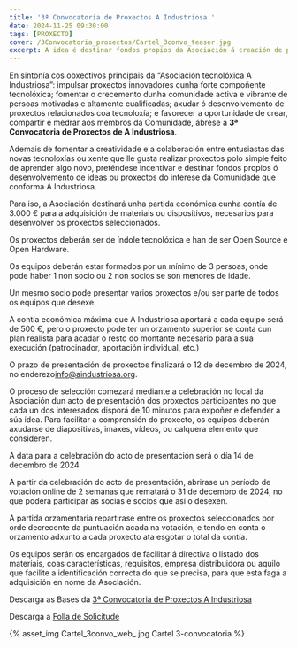 ```yaml
---
title: '3ª Convocatoria de Proxectos A Industriosa.'
date: 2024-11-25 09:30:00
tags: [PROXECTO]
cover: /3Convocatoria_proxectos/Cartel_3convo_teaser.jpg
excerpt: A idea é destinar fondos propios da Asociación á creación de proxectos entre os socios durante o ano 2024.
---
```



En sintonía cos obxectivos principais da “Asociación tecnolóxica A Industriosa”: impulsar proxectos innovadores cunha forte compoñente tecnolóxica; fomentar o crecemento dunha comunidade activa e vibrante de persoas motivadas e altamente cualificadas; axudar ó desenvolvemento de proxectos relacionados coa tecnoloxía; e favorecer a oportunidade de crear, compartir e medrar aos membros da Comunidade, ábrese a <b>3ª Convocatoria de Proxectos de A Industriosa</b>.

Ademais de fomentar a creatividade e a colaboración entre entusiastas das novas tecnoloxías ou xente que lle gusta realizar proxectos polo simple feito de aprender algo novo, preténdese incentivar e destinar fondos propios ó  desenvolvemento de ideas ou proxectos do interese da Comunidade que conforma A Industriosa.

Para iso, a Asociación destinará unha partida económica cunha contía de 3.000 € para a adquisición de materiais ou dispositivos, necesarios para desenvolver os proxectos seleccionados.

Os proxectos deberán ser de índole tecnolóxica e han de ser Open Source e Open Hardware.

Os equipos deberán estar formados por un mínimo de 3 persoas, onde pode haber 1 non socio ou 2 non socios se son menores de idade.

Un mesmo socio pode presentar varios proxectos e/ou ser parte de todos os equipos que desexe.

A contía económica máxima que A Industriosa aportará a cada equipo será de 500 €, pero o proxecto pode ter un orzamento superior se conta cun plan realista para acadar o resto do montante necesario para a súa execución (patrocinador, aportación individual, etc.)

O prazo de presentación de proxectos finalizará o 12 de decembro de 2024, no enderezo[info@aindustriosa.org](mailto:info@aindustriosa.org).

O proceso de selección comezará mediante a celebración no local da Asociación dun acto de presentación dos proxectos participantes no que cada un dos interesados disporá de 10 minutos para expoñer e defender a súa idea. Para facilitar a comprensión do proxecto, os equipos deberán axudarse de diapositivas, imaxes, vídeos, ou calquera elemento que consideren. 

A data para a celebración do acto de presentación será o día 14 de decembro de 2024.

A partir da celebración do acto de presentación, abrirase un período de votación online de 2 semanas que rematará o 31 de decembro de 2024, no que poderá participar as socias e socios que así o desexen.

A partida orzamentaria repartirase entre os proxectos seleccionados por orde decrecente da puntuación acada na votación, e tendo en conta o orzamento adxunto a cada proxecto ata esgotar o total da contía.

Os equipos serán os encargados de facilitar á directiva o listado dos materiais, coas características, requisitos, empresa distribuidora ou aquilo que facilite a identificación correcta do que se precisa, para que esta faga a adquisición en nome da Asociación. 

Descarga as Bases da [3ª Convocatoria de Proxectos A Industriosa](https://aindustriosa.org/3Convocatoria_proxectos/Bases-3_Convocatoria_Proxectos_A_Industriosa.pdf)

Descarga a [Folla de Solicitude](https://aindustriosa.org/3Convocatoria_proxectos/Folla_solicitude-3Convocatoria_Proxectos_A_Industriosa.odt)


{% asset_img Cartel_3convo_web_.jpg Cartel 3-convocatoria %}
